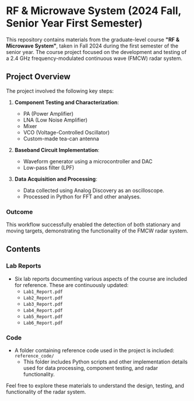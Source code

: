 # RF & Microwave System (2024 Fall, Senior Year First Semester)

This repository contains materials from the graduate-level course **"RF & Microwave System"**, taken in Fall 2024 during the first semester of the senior year. The course project focused on the development and testing of a 2.4 GHz frequency-modulated continuous wave (FMCW) radar system.

## Project Overview

The project involved the following key steps:
1. **Component Testing and Characterization**:
   - PA (Power Amplifier)
   - LNA (Low Noise Amplifier)
   - Mixer
   - VCO (Voltage-Controlled Oscillator)
   - Custom-made tea-can antenna

2. **Baseband Circuit Implementation**:
   - Waveform generator using a microcontroller and DAC
   - Low-pass filter (LPF)

3. **Data Acquisition and Processing**:
   - Data collected using Analog Discovery as an oscilloscope.
   - Processed in Python for FFT and other analyses.

### Outcome
This workflow successfully enabled the detection of both stationary and moving targets, demonstrating the functionality of the FMCW radar system.

## Contents

### Lab Reports
- Six lab reports documenting various aspects of the course are included for reference. These are continuously updated:
  - `Lab1_Report.pdf`
  - `Lab2_Report.pdf`
  - `Lab3_Report.pdf`
  - `Lab4_Report.pdf`
  - `Lab5_Report.pdf`
  - `Lab6_Report.pdf`

### Code
- A folder containing reference code used in the project is included: `reference_code/`
  - This folder includes Python scripts and other implementation details used for data processing, component testing, and radar functionality.

Feel free to explore these materials to understand the design, testing, and functionality of the radar system.

